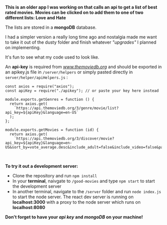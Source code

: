 **This is an older app I was working on that calls an api to get a list of best rated movies. Movies can be clicked on to add them to one of two different lists: Love and Hate**

The lists are stored in a **mongoDB** database.

I had a simpler version a really long time ago and nostalgia made me want to take it out of the dusty folder and finish whatever _"upgrades"_ I planned on implementing.

It's fun to see what my code used to look like.

An **api-key** is required from *www.themoviedb.org* and should be exported in an apikey.js file in `/server/helpers` or simply pasted directly in `server/helper/apiHelpers.js` :

```
const axios = require("axios");
const apiKey = require("./apikey"); // or paste your key here instead

module.exports.getGenres = function () {
  return axios.get(
    `https://api.themoviedb.org/3/genre/movie/list?api_key=${apiKey}&language=en-US`
  );
};

module.exports.getMovies = function (id) {
  return axios.get(
    `https://api.themoviedb.org/3/discover/movie?api_key=${apiKey}&language=en-US&sort_by=vote_average.desc&include_adult=false&include_video=false&page=1&vote_count.gte=100&with_genres=${id}`
```

<br/>

**To try it out a development server:**

- Clone the repository and run `npm install`
- In your **terminal**, naivgate to `/good-movies` and type `npm start` to start the development server
- In another terminal, navigate to the `/server` folder and run `node index.js` to start the node server. The react dev server is running on **localhost:3000** with a proxy to the node server which runs on **localhost:8080**

**Don't forget to have your _api key_ and _mongoDB_ on your machine!**
